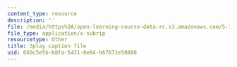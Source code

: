 ```yaml
---
content_type: resource
description: ''
file: /media/https%3A/open-learning-course-data-rc.s3.amazonaws.com/5-111sc-principles-of-chemical-science-fall-2014/660c5e5bb8fa54318e04b67671e50888_pJdUR2uak2s.vtt
file_type: application/x-subrip
resourcetype: Other
title: 3play caption file
uid: 660c5e5b-b8fa-5431-8e04-b67671e50888
---
```

